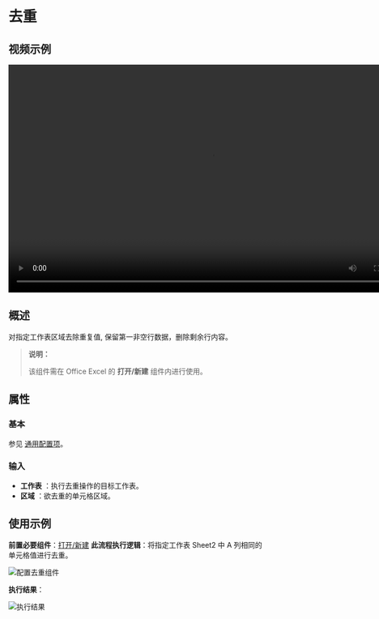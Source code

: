 # 去重

## 视频示例

<video controls height='450px' width='800px' src="https://encooacademy.oss-cn-shanghai.aliyuncs.com/activity/Deduplication.mp4"></video>

## 概述

对指定工作表区域去除重复值, 保留第一非空行数据，删除剩余行内容。

> **说明：**
>
> 该组件需在 Office Excel 的 **打开/新建** 组件内进行使用。

## 属性

### 基本

参见 [通用配置项](../Appendix/CommonConfigurationItems.md)。

### 输入

- **工作表** ：执行去重操作的目标工作表。
- **区域** ：欲去重的单元格区域。

## 使用示例

**前置必要组件**：[打开/新建](../OfficeExcel/OpenExcel.md)
**此流程执行逻辑**：将指定工作表 Sheet2 中 A 列相同的单元格值进行去重。

![配置去重组件](https://docimages.blob.core.chinacloudapi.cn/images/Activities/RemoveDuplicateCells2.png)

**执行结果**：

![执行结果](https://docimages.blob.core.chinacloudapi.cn/images/Activities/RemoveDuplicateCells3.png)
